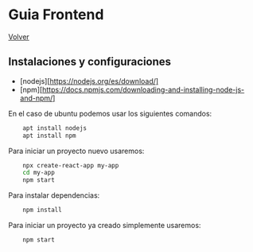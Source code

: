 # Guia Frontend

[Volver](https://github.com/Oscurt/sw_ay_202201)

## Instalaciones y configuraciones

 - [nodejs][https://nodejs.org/es/download/]
 - [npm][https://docs.npmjs.com/downloading-and-installing-node-js-and-npm/]
 
En el caso de ubuntu podemos usar los siguientes comandos:

```sh
    apt install nodejs
    apt install npm
```

Para iniciar un proyecto nuevo usaremos:

```sh
    npx create-react-app my-app
    cd my-app
    npm start
```

Para instalar dependencias:

```sh
    npm install
```

Para iniciar un proyecto ya creado simplemente usaremos:

```sh
    npm start
```